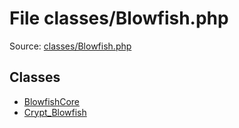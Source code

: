 File classes/Blowfish.php
=========
Source: [classes/Blowfish.php](https://github.com/PrestaShop/PrestaShop/blob/1.6.1.1/classes/Blowfish.php)


Classes
-------

* [BlowfishCore](class.BlowfishCore)
* [Crypt_Blowfish](class.Crypt_Blowfish)

